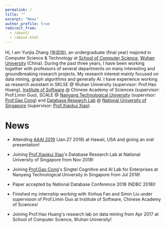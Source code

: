 ```yaml
---
permalink: /
title: ""
excerpt: "News"
author_profile: true
redirect_from: 
  - /about/
  - /about.html
---
```



Hi, I am Yunjia Zhang (张运加), an undergraduate (final year) majored in Computer Science & Technology at [School of Computer Science](http://cs.whu.edu.cn/), [Wuhan University](www.whu.edu.cn) (China). During the past three years, I have been working together with professors of several departments on many interesting and groundbreaking research projects. My research interest mainly focused on data mining, graph algorithms and generally AI. I have experience working as research assistant in SKLSE @ Wuhan University (supervisor: Prof.Hao Huang), [Institute of Software](http://english.is.cas.cn/) @ Chinese Academy of Sciences (supervisor: Prof.Limin Guo), SCALE @ [Nanyang Technological University](http://www.ntu.edu.sg) (supervisor: [Prof.Gao Cong](http://www.ntu.edu.sg/home/gaocong/)) and [Database Research Lab](https://www.comp.nus.edu.sg/~dbsystem/team.html) @ [National University of Singapore](www.nus.edu.sg) (supervisor: [Prof.Xiaokui Xiao](https://www.comp.nus.edu.sg/~xiaoxk/)).

<!-- Due to the in-depth study, I am now pursuing graduate degree. I will appreciate it if you reach me out through email ([yunjiazhang@whu.edu.cn](mailto:yunjiazhang@whu.edu.cn)). -->


News
======


* Attending [AAAI 2019](https://aaai.org/Conferences/AAAI-19/) (Jan.27 2019) at Hawaii, USA and giving an oral presentation!

* Joining [Prof.Xiaokui Xiao](https://www.comp.nus.edu.sg/~xiaoxk/)'s  Database Research Lab at National University of Singapore from Nov 2018!

* Joining [Prof.Gao Cong](http://www.ntu.edu.sg/home/gaocong/)'s Singtel Cognitive and AI Lab for Enterprises at Nanyang Technological University in Singapore from Jul 2018!

* Paper accepted by National Database Conference 2018 (NDBC 2018)!

* Finished my internship working with Xinhua Fan and Simin Liu under supervision of Prof.Limin Guo at Institute of Software, Chinese Academy of Sciences!

* Joining Prof.Hao Huang's research lab on data mining from Apr 2017 at School of Computer Science, Wuhan University!
